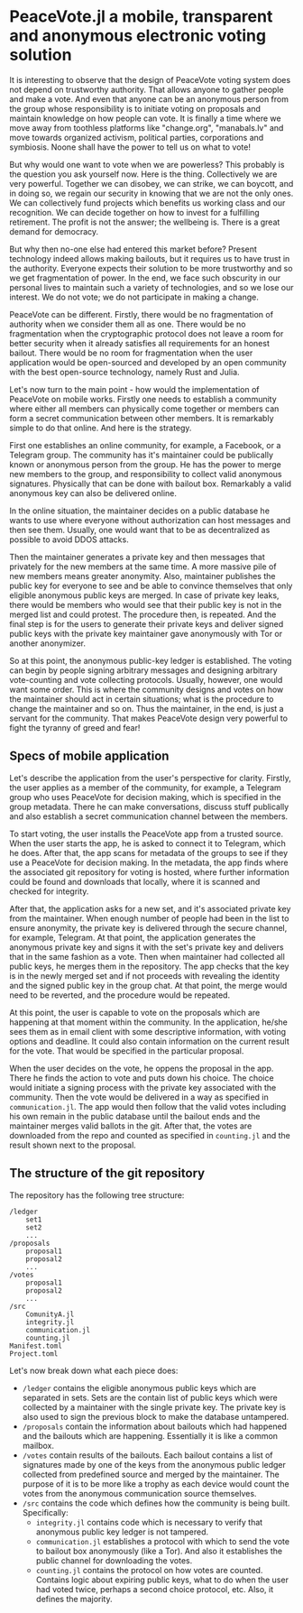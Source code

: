 # PeaceVote.jl a mobile, transparent and anonymous electronic voting solution

It is interesting to observe that the design of PeaceVote voting system does not depend on trustworthy authority. That allows anyone to gather people and make a vote. And even that anyone can be an anonymous person from the group whose responsibility is to initiate voting on proposals and maintain knowledge on how people can vote. It is finally a time where we move away from toothless platforms like "change.org", "manabals.lv" and move towards organized activism, political parties, corporations and symbiosis. Noone shall have the power to tell us on what to vote!

But why would one want to vote when we are powerless? This probably is the question you ask yourself now. Here is the thing. Collectively we are very powerful. Together we can disobey, we can strike, we can boycott, and in doing so, we regain our security in knowing that we are not the only ones. We can collectively fund projects which benefits us working class and our recognition. We can decide together on how to invest for a fulfilling retirement. The profit is not the answer; the wellbeing is. There is a great demand for democracy.

But why then no-one else had entered this market before? Present technology indeed allows making bailouts, but it requires us to have trust in the authority. Everyone expects their solution to be more trustworthy and so we get fragmentation of power. In the end, we face such obscurity in our personal lives to maintain such a variety of technologies, and so we lose our interest. We do not vote; we do not participate in making a change. 

PeaceVote can be different. Firstly, there would be no fragmentation of authority when we consider them all as one. There would be no fragmentation when the cryptographic protocol does not leave a room for better security when it already satisfies all requirements for an honest bailout. There would be no room for fragmentation when the user application would be open-sourced and developed by an open community with the best open-source technology, namely Rust and Julia.

Let's now turn to the main point - how would the implementation of PeaceVote on mobile works. Firstly one needs to establish a community where either all members can physically come together or members can form a secret communication between other members. It is remarkably simple to do that online. And here is the strategy.

First one establishes an online community, for example, a Facebook,  or a Telegram group. The community has it's maintainer could be publically known or anonymous person from the group. He has the power to merge new members to the group, and responsibility to collect valid anonymous signatures. Physically that can be done with bailout box. Remarkably a valid anonymous key can also be delivered online.

In the online situation, the maintainer decides on a public database he wants to use where everyone without authorization can host messages and then see them. Usually, one would want that to be as decentralized as possible to avoid DDOS attacks. 

Then the maintainer generates a private key and then messages that privately for the new members at the same time. A more massive pile of new members means greater anonymity. Also, maintainer publishes the public key for everyone to see and be able to convince themselves that only eligible anonymous public keys are merged. In case of private key leaks, there would be members who would see that their public key is not in the merged list and could protest. The procedure then, is repeated. And the final step is for the users to generate their private keys and deliver signed public keys with the private key maintainer gave anonymously with Tor or another anonymizer. 

So at this point, the anonymous public-key ledger is established. The voting can begin by people signing arbitrary messages and designing arbitrary vote-counting and vote collecting protocols. Usually, however, one would want some order. This is where the community designs and votes on how the maintainer should act in certain situations; what is the procedure to change the maintainer and so on. Thus the maintainer, in the end, is just a servant for the community. That makes PeaceVote design very powerful to fight the tyranny of greed and fear!

## Specs of mobile application

Let's describe the application from the user's perspective for clarity. Firstly, the user applies as a member of the community, for example, a Telegram group who uses PeaceVote for decision making, which is specified in the group metadata. There he can make conversations, discuss stuff publically and also establish a secret communication channel between the members. 

To start voting, the user installs the PeaceVote app from a trusted source. When the user starts the app, he is asked to connect it to Telegram, which he does. After that, the app scans for metadata of the groups to see if they use a PeaceVote for decision making. In the metadata, the app finds where the associated git repository for voting is hosted, where further information could be found and downloads that locally, where it is scanned and checked for integrity.

After that, the application asks for a new set, and it's associated private key from the maintainer. When enough number of people had been in the list to ensure anonymity, the private key is delivered through the secure channel, for example, Telegram. At that point, the application generates the anonymous private key and signs it with the set's private key and delivers that in the same fashion as a vote. Then when maintainer had collected all public keys, he merges them in the repository. The app checks that the key is in the newly merged set and if not proceeds with revealing the identity and the signed public key in the group chat. At that point, the merge would need to be reverted, and the procedure would be repeated.

At this point, the user is capable to vote on the proposals which are happening at that moment within the community. In the application, he/she sees them as in email client with some descriptive information, with voting options and deadline. It could also contain information on the current result for the vote. That would be specified in the particular proposal.

When the user decides on the vote, he oppens the proposal in the app. There he finds the action to vote and puts down his choice. The choice would initiate a signing process with the private key associated with the community. Then the vote would be delivered in a way as specified in `communication.jl`. The app would then follow that the valid votes including his own remain in the public database until the bailout ends and the maintainer merges valid ballots in the git. After that, the votes are downloaded from the repo and counted as specified in `counting.jl` and the result shown next to the proposal.

## The structure of the git repository

The repository has the following tree structure:
```
/ledger
	set1
	set2
	...
/proposals
	proposal1
	proposal2
	...
/votes
	proposal1
	proposal2
	...
/src
	ComunityA.jl
	integrity.jl
	communication.jl
	counting.jl
Manifest.toml
Project.toml
 ```
 
Let's now break down what each piece does:
     
- `/ledger` contains the eligible anonymous public keys which are separated in sets. Sets are the contain list of public keys which were collected by a maintainer with the single private key. The private key is also used to sign the previous block to make the database untampered.
- `/proposals` contain the information about bailouts which had happened and the bailouts which are happening. Essentially it is like a common mailbox.
- `/votes` contain results of the bailouts. Each bailout contains a list of signatures made by one of the keys from the anonymous public ledger collected from predefined source and merged by the maintainer. The purpose of it is to be more like a trophy as each device would count the votes from the anonymous communication source themselves.
- `/src` contains the code which defines how the community is being built. Specifically:
	- `integrity.jl` contains code which is necessary to verify that anonymous public key ledger is not tampered. 
	- `communication.jl` establishes a protocol with which to send the vote to bailout box anonymously (like a Tor). And also it establishes the public channel for downloading the votes.
	- `counting.jl` contains the protocol on how votes are counted. Contains logic about expiring public keys, what to do when the user had voted twice, perhaps a second choice protocol, etc. Also, it defines the majority. 

 

